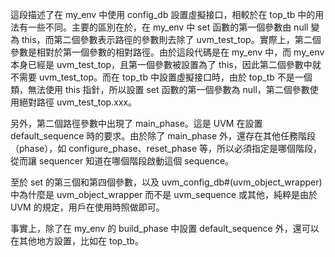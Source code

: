 這段描述了在 my_env 中使用 config_db 設置虛擬接口，相較於在 top_tb 中的用法有一些不同。主要的區別在於，在 my_env 中 set 函數的第一個參數由 null 變為 this，而第二個參數表示路徑的參數則去除了 uvm_test_top。實際上，第二個參數是相對於第一個參數的相對路徑。由於這段代碼是在 my_env 中，而 my_env 本身已經是 uvm_test_top，且第一個參數被設置為了 this，因此第二個參數中就不需要 uvm_test_top。而在 top_tb 中設置虛擬接口時，由於 top_tb 不是一個類，無法使用 this 指針，所以設置 set 函數的第一個參數為 null，第二個參數使用絕對路徑 uvm_test_top.xxx。

另外，第二個路徑參數中出現了 main_phase。這是 UVM 在設置 default_sequence 時的要求。由於除了 main_phase 外，還存在其他任務階段（phase），如 configure_phase、reset_phase 等，所以必須指定是哪個階段，從而讓 sequencer 知道在哪個階段啟動這個 sequence。

至於 set 的第三個和第四個參數，以及 uvm_config_db#(uvm_object_wrapper) 中為什麼是 uvm_object_wrapper 而不是 uvm_sequence 或其他，純粹是由於 UVM 的規定，用戶在使用時照做即可。

事實上，除了在 my_env 的 build_phase 中設置 default_sequence 外，還可以在其他地方設置，比如在 top_tb。
